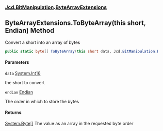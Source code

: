 ### [Jcd.BitManipulation](Jcd.BitManipulation.md 'Jcd.BitManipulation').[ByteArrayExtensions](Jcd.BitManipulation.ByteArrayExtensions.md 'Jcd.BitManipulation.ByteArrayExtensions')

## ByteArrayExtensions.ToByteArray(this short, Endian) Method

Convert a short into an array of bytes

```csharp
public static byte[] ToByteArray(this short data, Jcd.BitManipulation.Endian endian=Jcd.BitManipulation.Endian.Little);
```
#### Parameters

<a name='Jcd.BitManipulation.ByteArrayExtensions.ToByteArray(thisshort,Jcd.BitManipulation.Endian).data'></a>

`data` [System.Int16](https://docs.microsoft.com/en-us/dotnet/api/System.Int16 'System.Int16')

the short to convert

<a name='Jcd.BitManipulation.ByteArrayExtensions.ToByteArray(thisshort,Jcd.BitManipulation.Endian).endian'></a>

`endian` [Endian](Jcd.BitManipulation.Endian.md 'Jcd.BitManipulation.Endian')

The order in which to store the bytes

#### Returns
[System.Byte](https://docs.microsoft.com/en-us/dotnet/api/System.Byte 'System.Byte')[[]](https://docs.microsoft.com/en-us/dotnet/api/System.Array 'System.Array')
The value as an array in the requested byte order